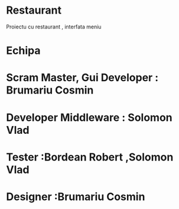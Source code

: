 # Restaurant

Proiectu cu restaurant , interfata meniu

# Echipa

  # Scram Master, Gui Developer : Brumariu Cosmin
  # Developer Middleware : Solomon Vlad
  # Tester :Bordean Robert ,Solomon Vlad
  # Designer :Brumariu Cosmin
